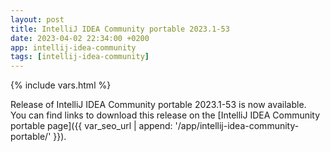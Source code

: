 ```yaml
---
layout: post
title: IntelliJ IDEA Community portable 2023.1-53
date: 2023-04-02 22:34:00 +0200
app: intellij-idea-community
tags: [intellij-idea-community]
---
```

{% include vars.html %}

Release of IntelliJ IDEA Community portable 2023.1-53 is now available.<br />
You can find links to download this release on the [IntelliJ IDEA Community portable page]({{ var_seo_url | append: '/app/intellij-idea-community-portable/' }}).
